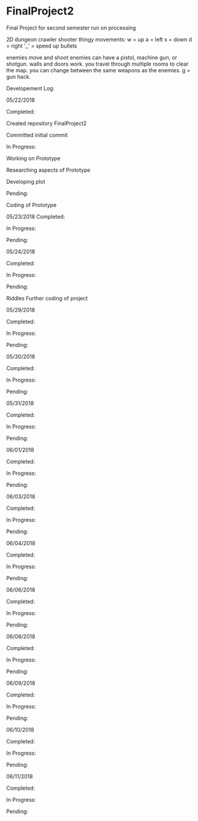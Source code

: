 # FinalProject2
Final Project for second semester
run on processing

2D dungeon crawler shooter thingy
movements:
w = up
a = left
s = down
d = right
'_' = speed up bullets

enemies move and shoot
enemies can have a pistol, machine gun, or shotgun.
walls and doors work.
you travel through multiple rooms to clear the map.
you can change between the same weapons as the enemies.
g = gun hack.

Developement Log:



05/22/2018

Completed:

Created repository FinalProject2

Committed initial commit

In Progress:

Working on Prototype

Researching aspects of Prototype

Developing plot

Pending:

Coding of Prototype



05/23/2018
Completed:



In Progress:



Pending:



05/24/2018

Completed:



In Progress:



Pending:

Riddles Further coding of project


05/29/2018

Completed:



In Progress:



Pending:



05/30/2018

Completed:



In Progress:



Pending:

05/31/2018

Completed:



In Progress:



Pending:




06/01/2018

Completed:



In Progress:



Pending:




06/03/2018

Completed:



In Progress:



Pending:



06/04/2018

Completed:



In Progress:



Pending:



06/06/2018

Completed:



In Progress:



Pending:



06/08/2018

Completed:



In Progress:



Pending:



06/09/2018

Completed:



In Progress:



Pending:



06/10/2018

Completed:



In Progress:



Pending:



06/11/2018

Completed:



In Progress:



Pending:

